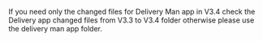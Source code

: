 If you need only the changed files for Delivery Man app in V3.4 check the Delivery app changed files from V3.3 to V3.4 folder 
otherwise please use the delivery man app folder.
